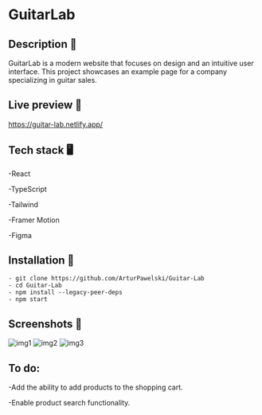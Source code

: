 # GuitarLab

## Description 📝

GuitarLab is a modern website that focuses on design and an intuitive user interface. This project showcases an example page for a company specializing in guitar sales.

## Live preview 📲

https://guitar-lab.netlify.app/

## Tech stack 🖥️

-React

-TypeScript

-Tailwind

-Framer Motion

-Figma

## Installation 💾

```
- git clone https://github.com/ArturPawelski/Guitar-Lab
- cd Guitar-Lab
- npm install --legacy-peer-deps
- npm start
```

## Screenshots 📸

![img1](https://github.com/ArturPawelski/Guitar-Lab/assets/114683466/6aee683f-355a-43ac-831f-45308d861ab3)
![img2](https://github.com/ArturPawelski/Guitar-Lab/assets/114683466/590ca5f2-e74d-4012-b22c-4cd5e128a3a0)
![img3](https://github.com/ArturPawelski/Guitar-Lab/assets/114683466/41bbc897-9381-426c-9bc6-564e322eaa80)

## To do:

-Add the ability to add products to the shopping cart.

-Enable product search functionality.
